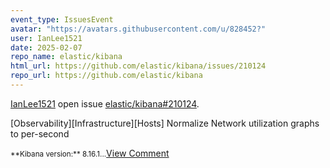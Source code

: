 ```yaml
---
event_type: IssuesEvent
avatar: "https://avatars.githubusercontent.com/u/828452?"
user: IanLee1521
date: 2025-02-07
repo_name: elastic/kibana
html_url: https://github.com/elastic/kibana/issues/210124
repo_url: https://github.com/elastic/kibana
---
```


<a href='https://github.com/IanLee1521' target='_blank'>IanLee1521</a> open issue <a href='https://github.com/elastic/kibana/issues/210124' target='_blank'>elastic/kibana#210124</a>.

<p>[Observability][Infrastructure][Hosts] Normalize Network utilization graphs to per-second</p><small>**Kibana version:** 8.16.1...</small><a href='https://github.com/elastic/kibana/issues/210124' target='_blank'>View Comment</a>
